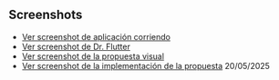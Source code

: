 ## Screenshots

- [Ver screenshot de aplicación corriendo](https://github.com/SexoSupremo/flutter-template-ucom/blob/main/.screens/PhonePixel%C3%B1.png)
- [Ver screenshot de Dr. Flutter](https://github.com/SexoSupremo/flutter-template-ucom/blob/main/.screens/Dr%20Flutter.png)
- [Ver screenshot de la propuesta visual](https://github.com/SexoSupremo/flutter-template-ucom/blob/main/.screens/propuesta.png)
- [Ver screenshot de la implementación de la propuesta](https://github.com/SexoSupremo/flutter-template-ucom/blob/main/.screens/Como%20va.png) 20/05/2025
